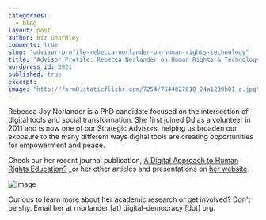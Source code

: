 ```yaml
---
categories: 
  - blog
layout: post
author: Biz Ghormley
comments: true
slug: "advisor-profile-rebecca-norlander-on-human-rights-technology"
title: "Advisor Profile: Rebecca Norlander on Human Rights & Technology"
wordpress_id: 3921
published: true
excerpt:
image: "http://farm8.staticflickr.com/7254/7644027618_24a1239b01_o.jpg"
---
```


Rebecca Joy Norlander is a PhD candidate focused on the intersection of digital tools and social transformation. She first joined Dd as a volunteer in 2011 and is now one of our Strategic Advisors, helping us broaden our exposure to the many different ways digital tools are creating opportunities for empowerment and peace.

Check our her recent journal publication, [A Digital Approach to Human Rights Education?](http://www.tandfonline.com/doi/abs/10.1080/10402659.2012.651025) _or her other articles and presentations on [her website](https://sites.google.com/site/rebeccajoynorlander/).

![image](http://farm8.staticflickr.com/7254/7644027618_24a1239b01_o.jpg)

Curious to learn more about her academic research or get involved? Don't be shy. Email her at rnorlander [at] digital-democracy [dot] org.